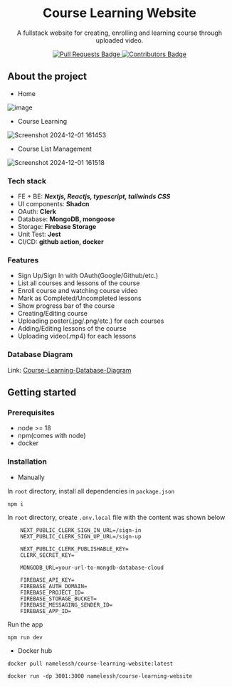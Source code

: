 <h1 align="center">Course Learning Website</h1>
<p align="center">A fullstack website for creating, enrolling and learning course through uploaded video.</p>

<div align="center">
    <a href="https://github.com/vihao1802/course-learning-website/pulls">
        <img src="https://img.shields.io/github/issues-pr-closed/vihao1802/course-learning-website"
        alt="Pull Requests Badge"
         />
    </a>
    <a href="https://github.com/vihao1802/course-learning-website/graphs/contributors">
        <img src="https://img.shields.io/github/contributors/vihao1802/course-learning-website"
        alt="Contributors Badge"
         />
    </a>
    <!-- <a href="https://github.com/vihao1802/awesome-README-templates/blob/master/LICENSE"><img src="https://img.shields.io/github/license/elangosundar/awesome-README-templates?color=2b9348" alt="License Badge"/></a> -->
</div>

## About the project
- Home

![image](https://github.com/user-attachments/assets/d5cbd635-44c6-4588-854c-0db5f866f5cb)

- Course Learning

![Screenshot 2024-12-01 161453](https://github.com/user-attachments/assets/0c2c6a71-cfca-4d77-9b03-e5eeae36faca)

- Course List Management

![Screenshot 2024-12-01 161518](https://github.com/user-attachments/assets/b7ce5c24-6101-446e-8848-298672c5d8a9)


### Tech stack

- FE + BE: **_Nextjs, Reactjs, typescript, tailwinds CSS_**
- UI components: **Shadcn**
- OAuth: **Clerk**
- Database: **MongoDB, mongoose**
- Storage: **Firebase Storage**
- Unit Test: **Jest**
- CI/CD: **github action, docker**

### Features

- Sign Up/Sign In with OAuth(Google/Github/etc.)
- List all courses and lessons of the course
- Enroll course and watching course video
- Mark as Completed/Uncompleted lessons
- Show progress bar of the course
- Creating/Editing course
- Uploading poster(.jpg/.png/etc.) for each courses
- Adding/Editing lessons of the course
- Uploading video(.mp4) for each lessons

### Database Diagram

Link: [Course-Learning-Database-Diagram](https://drawsql.app/teams/team-project-2/diagrams/course-learning)

## Getting started

### Prerequisites

- node >= 18
- npm(comes with node)
- docker

### Installation

- Manually

In `root` directory, install all dependencies in `package.json`

```
npm i
```

In `root` directory, create `.env.local` file with the content was shown below

```
    NEXT_PUBLIC_CLERK_SIGN_IN_URL=/sign-in
    NEXT_PUBLIC_CLERK_SIGN_UP_URL=/sign-up

    NEXT_PUBLIC_CLERK_PUBLISHABLE_KEY=
    CLERK_SECRET_KEY=

    MONGODB_URL=your-url-to-mongdb-database-cloud

    FIREBASE_API_KEY=
    FIREBASE_AUTH_DOMAIN=
    FIREBASE_PROJECT_ID=
    FIREBASE_STORAGE_BUCKET=
    FIREBASE_MESSAGING_SENDER_ID=
    FIREBASE_APP_ID=
```

Run the app

```
npm run dev
```

- Docker hub

```
docker pull namelessh/course-learning-website:latest
```

```
docker run -dp 3001:3000 namelessh/course-learning-website
```
